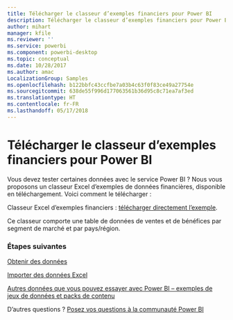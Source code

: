 ```yaml
---
title: Télécharger le classeur d’exemples financiers pour Power BI
description: Télécharger le classeur d’exemples financiers pour Power BI
author: mihart
manager: kfile
ms.reviewer: ''
ms.service: powerbi
ms.component: powerbi-desktop
ms.topic: conceptual
ms.date: 10/28/2017
ms.author: amac
LocalizationGroup: Samples
ms.openlocfilehash: b122bbfc43ccfbe7a03b4c63f0f83ce49a27754e
ms.sourcegitcommit: 638de55f996d177063561b36d95c8c71ea7af3ed
ms.translationtype: HT
ms.contentlocale: fr-FR
ms.lasthandoff: 05/17/2018
---
```

# <a name="download-the-financial-sample-workbook-for-power-bi"></a>Télécharger le classeur d’exemples financiers pour Power BI
Vous devez tester certaines données avec le service Power BI ? Nous vous proposons un classeur Excel d’exemples de données financières, disponible en téléchargement.  Voici comment le télécharger :

Classeur Excel d’exemples financiers : [télécharger directement l’exemple](http://go.microsoft.com/fwlink/?LinkID=521962).

Ce classeur comporte une table de données de ventes et de bénéfices par segment de marché et par pays/région.

### <a name="next-steps"></a>Étapes suivantes
[Obtenir des données](service-get-data.md)

[Importer des données Excel](service-excel-workbook-files.md)

[Autres données que vous pouvez essayer avec Power BI – exemples de jeux de données et packs de contenu](sample-datasets.md)

D’autres questions ? [Posez vos questions à la communauté Power BI](http://community.powerbi.com/)

